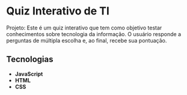 # Quiz Interativo de TI 

Projeto:
Este é um quiz interativo que tem como objetivo testar conhecimentos sobre tecnologia da informação. O usuário responde a perguntas de múltipla escolha e, ao final, recebe sua pontuação.

## Tecnologias
- **JavaScript**
- **HTML**
- **CSS**
